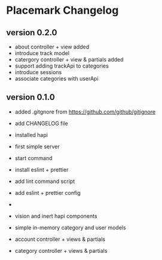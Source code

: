 # Placemark Changelog

## version 0.2.0

- about controller + view added
- introduce track model
- catergory controller + view & partials added
- support adding trackApi to categories
- introduce sessions
- associate categories with userApi

## version 0.1.0

- added .gitgnore from <https://github.com/github/gitignore>
- add CHANGELOG file

- installed hapi
- first simple server
- start command

- install eslint + prettier
- add lint command script
- add eslint + prettier config
-
- vision and inert hapi components
- simple in-memory category and user models
- account controller + views & partials
- category controller + views & partials
